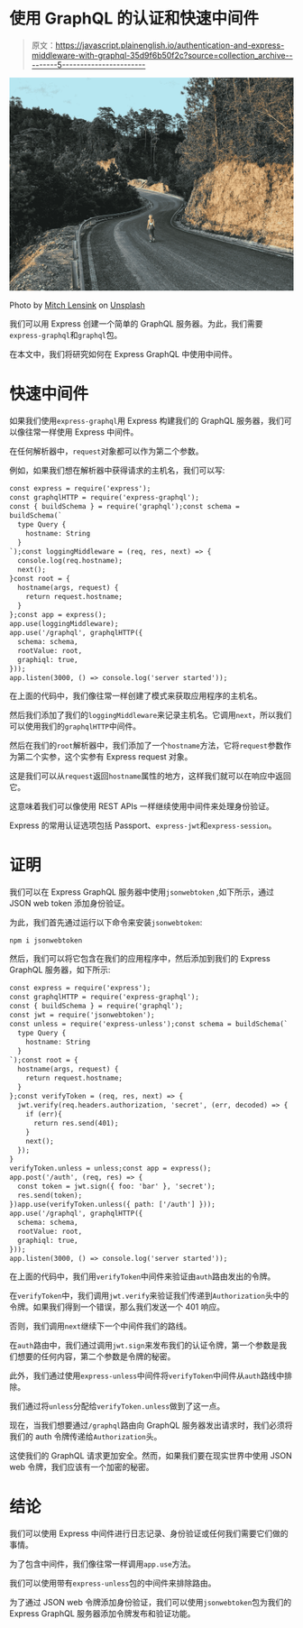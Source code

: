 # 使用 GraphQL 的认证和快速中间件

> 原文：<https://javascript.plainenglish.io/authentication-and-express-middleware-with-graphql-35d9f6b50f2c?source=collection_archive---------5----------------------->

![](img/b6de47d993435c922274b22eb9632d18.png)

Photo by [Mitch Lensink](https://unsplash.com/@lensinkmitchel?utm_source=medium&utm_medium=referral) on [Unsplash](https://unsplash.com?utm_source=medium&utm_medium=referral)

我们可以用 Express 创建一个简单的 GraphQL 服务器。为此，我们需要`express-graphql`和`graphql`包。

在本文中，我们将研究如何在 Express GraphQL 中使用中间件。

# 快速中间件

如果我们使用`express-graphql`用 Express 构建我们的 GraphQL 服务器，我们可以像往常一样使用 Express 中间件。

在任何解析器中，`request`对象都可以作为第二个参数。

例如，如果我们想在解析器中获得请求的主机名，我们可以写:

```
const express = require('express');
const graphqlHTTP = require('express-graphql');
const { buildSchema } = require('graphql');const schema = buildSchema(`
  type Query {
    hostname: String
  }
`);const loggingMiddleware = (req, res, next) => {
  console.log(req.hostname);
  next();
}const root = {
  hostname(args, request) {    
    return request.hostname;
  }
};const app = express();
app.use(loggingMiddleware);
app.use('/graphql', graphqlHTTP({
  schema: schema,
  rootValue: root,
  graphiql: true,
}));
app.listen(3000, () => console.log('server started'));
```

在上面的代码中，我们像往常一样创建了模式来获取应用程序的主机名。

然后我们添加了我们的`loggingMiddleware`来记录主机名。它调用`next`，所以我们可以使用我们的`graphqlHTTP`中间件。

然后在我们的`root`解析器中，我们添加了一个`hostname`方法，它将`request`参数作为第二个实参，这个实参有 Express request 对象。

这是我们可以从`request`返回`hostname`属性的地方，这样我们就可以在响应中返回它。

这意味着我们可以像使用 REST APIs 一样继续使用中间件来处理身份验证。

Express 的常用认证选项包括 Passport、`express-jwt`和`express-session`。

# 证明

我们可以在 Express GraphQL 服务器中使用`jsonwebtoken` ,如下所示，通过 JSON web token 添加身份验证。

为此，我们首先通过运行以下命令来安装`jsonwebtoken`:

```
npm i jsonwebtoken
```

然后，我们可以将它包含在我们的应用程序中，然后添加到我们的 Express GraphQL 服务器，如下所示:

```
const express = require('express');
const graphqlHTTP = require('express-graphql');
const { buildSchema } = require('graphql');
const jwt = require('jsonwebtoken');
const unless = require('express-unless');const schema = buildSchema(`
  type Query {
    hostname: String
  }
`);const root = {
  hostname(args, request) {
    return request.hostname;
  }
};const verifyToken = (req, res, next) => {  
  jwt.verify(req.headers.authorization, 'secret', (err, decoded) => {
    if (err){      
      return res.send(401);
    }
    next();
  });
}
verifyToken.unless = unless;const app = express();
app.post('/auth', (req, res) => {
  const token = jwt.sign({ foo: 'bar' }, 'secret');
  res.send(token);
})app.use(verifyToken.unless({ path: ['/auth'] }));
app.use('/graphql', graphqlHTTP({
  schema: schema,
  rootValue: root,
  graphiql: true,
}));
app.listen(3000, () => console.log('server started'));
```

在上面的代码中，我们用`verifyToken`中间件来验证由`auth`路由发出的令牌。

在`verifyToken`中，我们调用`jwt.verify`来验证我们传递到`Authorization`头中的令牌。如果我们得到一个错误，那么我们发送一个 401 响应。

否则，我们调用`next`继续下一个中间件我们的路线。

在`auth`路由中，我们通过调用`jwt.sign`来发布我们的认证令牌，第一个参数是我们想要的任何内容，第二个参数是令牌的秘密。

此外，我们通过使用`express-unless`中间件将`verifyToken`中间件从`auth`路线中排除。

我们通过将`unless`分配给`verifyToken.unless`做到了这一点。

现在，当我们想要通过`/graphql`路由向 GraphQL 服务器发出请求时，我们必须将我们的 auth 令牌传递给`Authorization`头。

这使我们的 GraphQL 请求更加安全。然而，如果我们要在现实世界中使用 JSON web 令牌，我们应该有一个加密的秘密。

# 结论

我们可以使用 Express 中间件进行日志记录、身份验证或任何我们需要它们做的事情。

为了包含中间件，我们像往常一样调用`app.use`方法。

我们可以使用带有`express-unless`包的中间件来排除路由。

为了通过 JSON web 令牌添加身份验证，我们可以使用`jsonwebtoken`包为我们的 Express GraphQL 服务器添加令牌发布和验证功能。